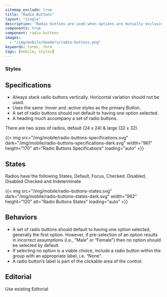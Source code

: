 ```yaml
---
sitemap_exclude: true
title: "Radio Buttons"
layout: "single"
description: "Radio buttons are used when options are mutually exclusive."
components: true
component: radio-buttons
images:
  - "/img/mobile/headers/radio-buttons.png"
keywords: forms, form
tags: [mobile, styles]
---
```

### Styles

## Specifications

- Always stack radio buttons vertically. Horizontal variation should not be used.
- Uses the same :hover and :active styles as the primary Button.
- A set of radio buttons should not default to having one option selected.
- A heading much accompany a set of radio buttons.

There are two sizes of radios,  default (24 x 24) & large (32 x 32).

{{< img src="/img/mobile/radio-buttons-specifications.svg" dark="/img/mobile/radio-buttons-specifications-dark.svg" width="961" height="170" alt="Radio Buttons Specifications" loading="auto" >}}

## States

Radios have the following States, Default, Focus, Checked. Disabled, Disabled Checked and Indeterminate

{{< img src="/img/mobile/radio-buttons-states.svg" dark="/img/mobile/radio-buttons-states-dark.svg" width="962" height="120" alt="Radio Buttons States" loading="auto" >}}

## Behaviors

- A set of radio buttons should default to having one option selected, generally the first option. However, if pre-selection of an option results in incorrect assumptions (i.e., “Male” or “Female”) then no option should be selected by default.
- If selecting no option is a viable choice, include a radio button within the group with an appropriate label, i.e. “None”.
- A radio button’s label is part of the clickable area of the control.

## Editorial

Use existing Editorial
